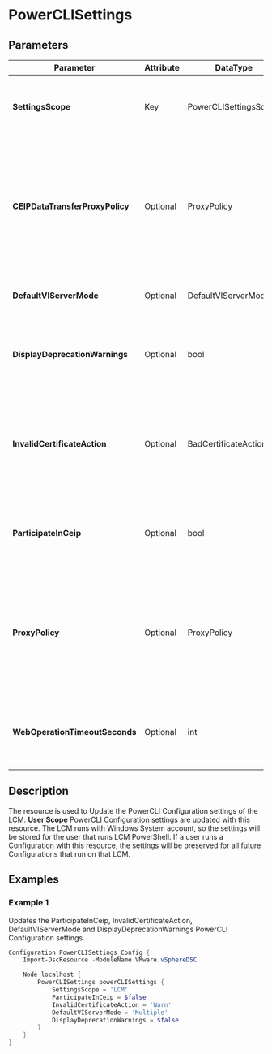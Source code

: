 # PowerCLISettings

## Parameters

| Parameter | Attribute | DataType | Description | Allowed Values |
| --- | --- | --- | --- | --- |
| **SettingsScope** | Key | PowerCLISettingsScope | Specifies the scope on which the PowerCLI Settings will be applied. |LCM|
| **CEIPDataTransferProxyPolicy** | Optional | ProxyPolicy | Specifies the proxy policy for the connection through which Customer Experience Improvement Program (CEIP) data is sent to VMware. |NoProxy, UseSystemProxy, Unset|
| **DefaultVIServerMode** | Optional | DefaultVIServerMode | Specifies the server connection mode. |Single, Multiple, Unset|
| **DisplayDeprecationWarnings** | Optional | bool | Indicates whether you want to see warnings about deprecated elements. ||
| **InvalidCertificateAction** | Optional | BadCertificateAction | Define the action to take when an attempted connection to a server fails due to a certificate error. |Ignore, Warn, Prompt, Fail, Unset|
| **ParticipateInCeip** | Optional | bool | Specifies if PowerCLI should send anonymous usage information to VMware. ||
| **ProxyPolicy** | Optional | ProxyPolicy | Specifies whether VMware PowerCLI uses a system proxy server to connect to the vCenter Server system. |NoProxy, UseSystemProxy, Unset|
| **WebOperationTimeoutSeconds** | Optional | int | Defines the timeout for Web operations. The default value is 300 sec. ||

## Description

The resource is used to Update the PowerCLI Configuration settings of the LCM. **User Scope** PowerCLI Configuration settings are updated with this resource. The LCM runs with Windows System account, so the settings will be stored for the user that runs LCM PowerShell. If a user runs a Configuration with this resource, the settings will be preserved for all future Configurations that run on that LCM.

## Examples

### Example 1

Updates the ParticipateInCeip, InvalidCertificateAction, DefaultVIServerMode and DisplayDeprecationWarnings PowerCLI Configuration settings.

````powershell
Configuration PowerCLISettings_Config {
    Import-DscResource -ModuleName VMware.vSphereDSC

    Node localhost {
        PowerCLISettings powerCLISettings {
            SettingsScope = 'LCM'
            ParticipateInCeip = $false
            InvalidCertificateAction = 'Warn'
            DefaultVIServerMode = 'Multiple'
            DisplayDeprecationWarnings = $false
        }
    }
}
````

